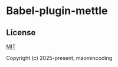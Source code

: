 # Babel-plugin-mettle

## License

[MIT](http://opensource.org/licenses/MIT)

Copyright (c) 2025-present, maomincoding
